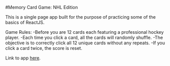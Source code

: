 #Memory Card Game: NHL Edition

This is a single page app built for the purpose of practicing some of the basics of ReactJS.

Game Rules:
-Before you are 12 cards each featuring a professional hockey player.
-Each time you click a card, all the cards will randomly shuffle.
-The objective is to correctly click all 12 unique cards without any repeats.
-If you click a card twice, the score is reset.


Link to app [here](https://jacquesguillory.github.io/memory-game/).